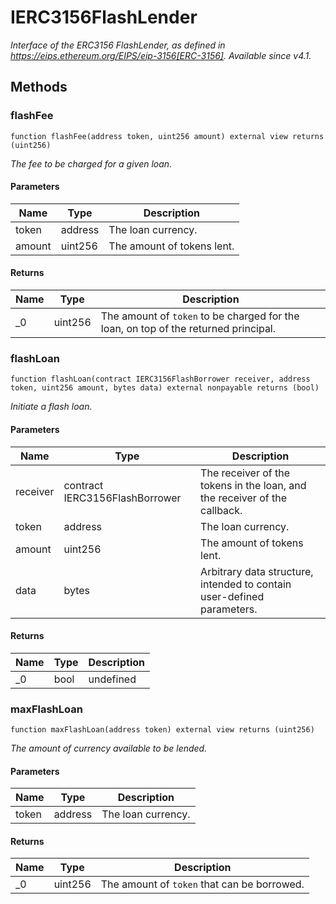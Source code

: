 # IERC3156FlashLender







*Interface of the ERC3156 FlashLender, as defined in https://eips.ethereum.org/EIPS/eip-3156[ERC-3156]. _Available since v4.1._*

## Methods

### flashFee

```solidity
function flashFee(address token, uint256 amount) external view returns (uint256)
```



*The fee to be charged for a given loan.*

#### Parameters

| Name | Type | Description |
|---|---|---|
| token | address | The loan currency. |
| amount | uint256 | The amount of tokens lent. |

#### Returns

| Name | Type | Description |
|---|---|---|
| _0 | uint256 | The amount of `token` to be charged for the loan, on top of the returned principal. |

### flashLoan

```solidity
function flashLoan(contract IERC3156FlashBorrower receiver, address token, uint256 amount, bytes data) external nonpayable returns (bool)
```



*Initiate a flash loan.*

#### Parameters

| Name | Type | Description |
|---|---|---|
| receiver | contract IERC3156FlashBorrower | The receiver of the tokens in the loan, and the receiver of the callback. |
| token | address | The loan currency. |
| amount | uint256 | The amount of tokens lent. |
| data | bytes | Arbitrary data structure, intended to contain user-defined parameters. |

#### Returns

| Name | Type | Description |
|---|---|---|
| _0 | bool | undefined |

### maxFlashLoan

```solidity
function maxFlashLoan(address token) external view returns (uint256)
```



*The amount of currency available to be lended.*

#### Parameters

| Name | Type | Description |
|---|---|---|
| token | address | The loan currency. |

#### Returns

| Name | Type | Description |
|---|---|---|
| _0 | uint256 | The amount of `token` that can be borrowed. |




